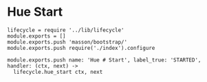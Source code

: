 
# Hue Start

    lifecycle = require '../lib/lifecycle'
    module.exports = []
    module.exports.push 'masson/bootstrap/'
    module.exports.push require('./index').configure

    module.exports.push name: 'Hue # Start', label_true: 'STARTED', handler: (ctx, next) ->
      lifecycle.hue_start ctx, next


